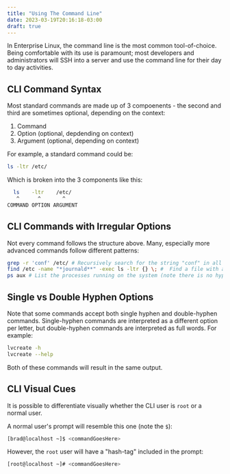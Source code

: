 ```yaml
---
title: "Using The Command Line"
date: 2023-03-19T20:16:18-03:00
draft: true
---
```


In Enterprise Linux, the command line is the most common tool-of-choice.  Being comfortable with its use is paramount; most developers and administrators will SSH into a server and use the command line for their day to day activities.

## CLI Command Syntax

Most standard commands are made up of 3 compoenents - the second and third are sometimes optional, depending on the context:

1) Command
2) Option (optional, depdending on context)
3) Argument (optional, depending on context)

For example, a standard command could be:

``` bash
ls -ltr /etc/
```

Which is broken into the 3 components like this:


``` bash
  ls    -ltr    /etc/
   ^      ^       ^
COMMAND OPTION ARGUMENT

```

## CLI Commands with Irregular Options
Not every command follows the structure above.  Many, especially more advanced commands follow different patterns:
``` bash
grep -r 'conf' /etc/ # Recursively search for the string "conf" in all files in /etc
find /etc -name "*journald**" -exec ls -ltr {} \; #  Find a file with a name that contains "journald" and give a long listing to the filename 
ps aux # List the processes running on the system (note there is no hyphen used at all)
```

## Single vs Double Hyphen Options
Note that some commands accept both single hyphen and double-hyphen commands.  Single-hyphen commands are interpreted as a different option per letter, but double-hyphen commands are interpreted as full words.  For example:

``` bash
lvcreate -h
lvcreate --help
```

Both of these commands will result in the same output.

## CLI Visual Cues

It is possible to differentiate visually whether the CLI user is `root` or a normal user.

A normal user's prompt will resemble this one (note the `$`):

``` bash
[brad@localhost ~]$ <commandGoesHere>
```

However, the `root` user will have a "hash-tag" included in the prompt:

``` bash
[root@localhost ~]# <commandGoesHere>
```
